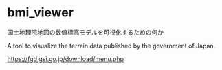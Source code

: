 # bmi_viewer
国土地理院地図の数値標高モデルを可視化するための何か

A tool to visualize the terrain data published by the government of Japan.

https://fgd.gsi.go.jp/download/menu.php
